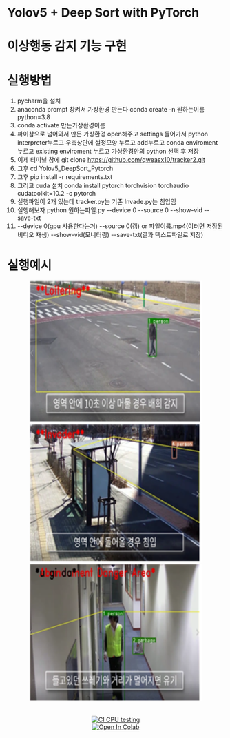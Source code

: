# Yolov5 + Deep Sort with PyTorch
# 이상행동 감지 기능 구현




# 실행방법
1. pycharm을 설치
2. anaconda prompt 창켜서 가상환경 만든다 conda create -n 원하는이름 python=3.8
3. conda activate 만든가상환경이름
4. 파이참으로 넘어와서 만든 가상환경 open해주고 settings 들어가서 python interpreter누르고 우측상단에 설정모양 누르고 add누르고 conda enviroment 누르고 existing enviroment 누르고 가상환경안의 python 선택 후 저장
5. 이제 터미널 창에 git clone https://github.com/qweasx10/tracker2.git
6. 그후 cd Yolov5_DeepSort_Pytorch
7. 그후 pip install -r requirements.txt
8. 그리고 cuda 설치 conda install pytorch torchvision torchaudio cudatoolkit=10.2 -c pytorch
9. 실행파일이 2개 있는데 tracker.py는 기존 Invade.py는 침입임 
10. 실행해보자 python 원하는파일.py --device 0 --source 0 --show-vid --save-txt
11. --device 0(gpu 사용한다는거) --source 0(캠) or 파일이름.mp4(이러면 저장된 비디오 재생) --show-vid(모니터링) --save-txt(결과 텍스트파일로 저장)

# 실행예시
<div align="center">
<p>
<img src="MOT16_eval/KakaoTalk_20220124_180117100.png" width="400"/> <img src="MOT16_eval/KakaoTalk_20220124_180126569.png" width="400"/><img src="MOT16_eval/KakaoTalk_20220124_180137856.png" width="400"/> 
</p>
<br>
<div>
<a href="https://github.com/mikel-brostrom/Yolov5_DeepSort_Pytorch/actions"><img src="https://github.com/mikel-brostrom/Yolov5_DeepSort_Pytorch/workflows/CI%20CPU%20testing/badge.svg" alt="CI CPU testing"></a>
<br>  
<a href="https://colab.research.google.com/drive/18nIqkBr68TkK8dHdarxTco6svHUJGggY?usp=sharing"><img src="https://colab.research.google.com/assets/colab-badge.svg" alt="Open In Colab"></a>
 
</div>

</div>




